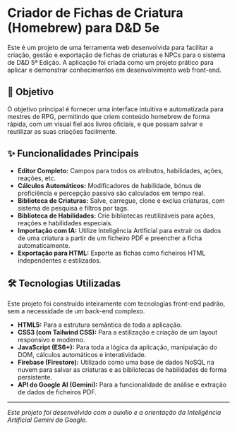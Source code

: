 # Criador de Fichas de Criatura (Homebrew) para D&D 5e

Este é um projeto de uma ferramenta web desenvolvida para facilitar a criação, gestão e exportação de fichas de criaturas e NPCs para o sistema de D&D 5ª Edição. A aplicação foi criada como um projeto prático para aplicar e demonstrar conhecimentos em desenvolvimento web front-end.

## 🎯 Objetivo

O objetivo principal é fornecer uma interface intuitiva e automatizada para mestres de RPG, permitindo que criem conteúdo homebrew de forma rápida, com um visual fiel aos livros oficiais, e que possam salvar e reutilizar as suas criações facilmente.

## ✨ Funcionalidades Principais

* **Editor Completo:** Campos para todos os atributos, habilidades, ações, reações, etc.
* **Cálculos Automáticos:** Modificadores de habilidade, bónus de proficiência e percepção passiva são calculados em tempo real.
* **Biblioteca de Criaturas:** Salve, carregue, clone e exclua criaturas, com sistema de pesquisa e filtros por tags.
* **Biblioteca de Habilidades:** Crie bibliotecas reutilizáveis para ações, reações e habilidades especiais.
* **Importação com IA:** Utilize Inteligência Artificial para extrair os dados de uma criatura a partir de um ficheiro PDF e preencher a ficha automaticamente.
* **Exportação para HTML:** Exporte as fichas como ficheiros HTML independentes e estilizados.

## 🛠️ Tecnologias Utilizadas

Este projeto foi construído inteiramente com tecnologias front-end padrão, sem a necessidade de um back-end complexo.

* **HTML5:** Para a estrutura semântica de toda a aplicação.
* **CSS3 (com Tailwind CSS):** Para a estilização e criação de um layout responsivo e moderno.
* **JavaScript (ES6+):** Para toda a lógica da aplicação, manipulação do DOM, cálculos automáticos e interatividade.
* **Firebase (Firestore):** Utilizado como uma base de dados NoSQL na nuvem para salvar as criaturas e as bibliotecas de habilidades de forma persistente.
* **API do Google AI (Gemini):** Para a funcionalidade de análise e extração de dados de ficheiros PDF.

---

*Este projeto foi desenvolvido com o auxílio e a orientação da Inteligência Artificial Gemini do Google.*

